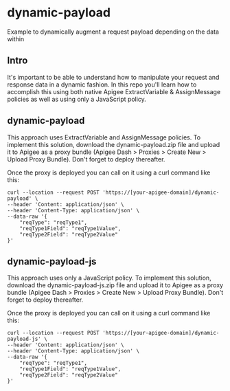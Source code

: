 # dynamic-payload
Example to dynamically augment a request payload depending on the data within

## Intro
It's important to be able to understand how to manipulate your request and response data in a dynamic fashion. In this repo you'll learn how to accomplish this using both native Apigee ExtractVariable & AssignMessage policies as well as using only a JavaScript policy. 

## dynamic-payload

This approach uses ExtractVariable and AssignMessage policies. To implement this solution, download the dynamic-payload.zip file and upload it to Apigee as a proxy bundle (Apigee Dash > Proxies > Create New > Upload Proxy Bundle). Don't forget to deploy thereafter.

Once the proxy is deployed you can call on it using a curl command like this:
```
curl --location --request POST 'https://[your-apigee-domain]/dynamic-payload' \
--header 'Content: application/json' \
--header 'Content-Type: application/json' \
--data-raw '{
    "reqType": "reqType1",
    "reqType1Field": "reqType1Value",
    "reqType2Field": "reqType2Value"
}'
```

## dynamic-payload-js

This approach uses only a JavaScript policy. To implement this solution, download the dynamic-payload-js.zip file and upload it to Apigee as a proxy bundle (Apigee Dash > Proxies > Create New > Upload Proxy Bundle). Don't forget to deploy thereafter.

Once the proxy is deployed you can call on it using a curl command like this:
```
curl --location --request POST 'https://[your-apigee-domain]/dynamic-payload-js' \
--header 'Content: application/json' \
--header 'Content-Type: application/json' \
--data-raw '{
    "reqType": "reqType1",
    "reqType1Field": "reqType1Value",
    "reqType2Field": "reqType2Value"
}'
```
